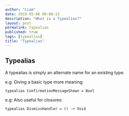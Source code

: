 ```yaml
---
author: "Liam"
date: 2019-05-06 00:00:13
description: "What is a Typealias?"
layout: post
permalink: typealias
published: true
tags: [typealias]
title: "Typealias"
---
```


## Typealias

A typealias is simply an alternate name for an existing type.

e.g: Giving a basic type more meaning: <br />
```
typealias ConfirmationMessageShown = Bool
```

e.g: Also useful for closures: <br />
```
typealias DismissHandler = () -> Void
```
